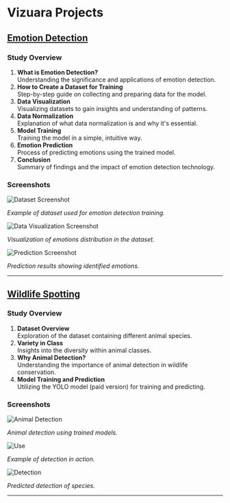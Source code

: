 
# Vizuara Projects

## [Emotion Detection](https://emotion-detection-git-main-pinkesh-nandeshs-projects.vercel.app/)

### Study Overview
1. **What is Emotion Detection?**  
   Understanding the significance and applications of emotion detection.
2. **How to Create a Dataset for Training**  
   Step-by-step guide on collecting and preparing data for the model.
3. **Data Visualization**  
   Visualizing datasets to gain insights and understanding of patterns.
4. **Data Normalization**  
   Explanation of what data normalization is and why it's essential.
5. **Model Training**  
   Training the model in a simple, intuitive way.
6. **Emotion Prediction**  
   Process of predicting emotions using the trained model.
7. **Conclusion**  
   Summary of findings and the impact of emotion detection technology.

### Screenshots

![Dataset Screenshot](https://res.cloudinary.com/dt8idppf9/image/upload/v1729054617/Screenshot_2024-10-16_102425_sqvnok.png)

*Example of dataset used for emotion detection training.*

![Data Visualization Screenshot](https://res.cloudinary.com/dt8idppf9/image/upload/v1729054617/Screenshot_2024-10-16_102442_n8kgdx.png)

*Visualization of emotions distribution in the dataset.*

![Prediction Screenshot](https://res.cloudinary.com/dt8idppf9/image/upload/v1729054618/Screenshot_2024-10-16_102545_qiircx.png)

*Prediction results showing identified emotions.*

---

## [Wildlife Spotting](http://nandeshboyz024.github.io/wildlife-spotting)

### Study Overview
1. **Dataset Overview**  
   Exploration of the dataset containing different animal species.
2. **Variety in Class**  
   Insights into the diversity within animal classes.
3. **Why Animal Detection?**  
   Understanding the importance of animal detection in wildlife conservation.
4. **Model Training and Prediction**  
   Utilizing the YOLO model (paid version) for training and predicting.

### Screenshots

![Animal Detection](https://res.cloudinary.com/dt8idppf9/image/upload/v1729055206/Screenshot_2024-10-16_103157_xelrnz.png)

*Animal detection using trained models.*

![Use](https://res.cloudinary.com/dt8idppf9/image/upload/v1729055205/Screenshot_2024-10-16_103220_sw93yd.png)

*Example of detection in action.*

![Detection](https://res.cloudinary.com/dt8idppf9/image/upload/v1729055206/Screenshot_2024-10-16_103324_tit0it.png)

*Predicted detection of species.*

---
